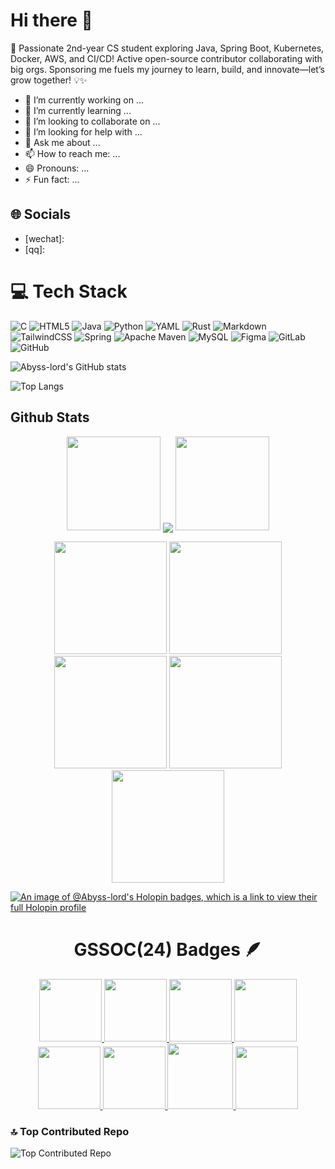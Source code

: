 # Hi there 👋

🚀 Passionate 2nd-year CS student exploring Java, Spring Boot, Kubernetes, Docker, AWS, and CI/CD! Active open-source contributor collaborating with big orgs. Sponsoring me fuels my journey to learn, build, and innovate—let’s grow together! 💡✨

- 🔭 I’m currently working on ...
- 🌱 I’m currently learning ...
- 👯 I’m looking to collaborate on ...
- 🤔 I’m looking for help with ...
- 💬 Ask me about ...
- 📫 How to reach me: ...
- 😄 Pronouns: ...
- ⚡ Fun fact: ...

## 🌐 Socials

- [wechat]:
- [qq]:

# 💻 Tech Stack

![C](https://img.shields.io/badge/c-%2300599C.svg?style=flat&logo=c&logoColor=white) ![HTML5](https://img.shields.io/badge/html5-%23E34F26.svg?style=flat&logo=html5&logoColor=white) ![Java](https://img.shields.io/badge/java-%23ED8B00.svg?style=flat&logo=openjdk&logoColor=white) ![Python](https://img.shields.io/badge/python-3670A0?style=flat&logo=python&logoColor=ffdd54) ![YAML](https://img.shields.io/badge/yaml-%23ffffff.svg?style=flat&logo=yaml&logoColor=151515) ![Rust](https://img.shields.io/badge/rust-%23000000.svg?style=flat&logo=rust&logoColor=white) ![Markdown](https://img.shields.io/badge/markdown-%23000000.svg?style=flat&logo=markdown&logoColor=white) ![TailwindCSS](https://img.shields.io/badge/tailwindcss-%2338B2AC.svg?style=flat&logo=tailwind-css&logoColor=white) ![Spring](https://img.shields.io/badge/spring-%236DB33F.svg?style=flat&logo=spring&logoColor=white) ![Apache Maven](https://img.shields.io/badge/Apache%20Maven-C71A36?style=flat&logo=Apache%20Maven&logoColor=white) ![MySQL](https://img.shields.io/badge/mysql-4479A1.svg?style=flat&logo=mysql&logoColor=white) ![Figma](https://img.shields.io/badge/figma-%23F24E1E.svg?style=flat&logo=figma&logoColor=white) ![GitLab](https://img.shields.io/badge/gitlab-%23181717.svg?style=flat&logo=gitlab&logoColor=white) ![GitHub](https://img.shields.io/badge/github-%23121011.svg?style=flat&logo=github&logoColor=white)

![Abyss-lord's GitHub stats](https://github-readme-stats.vercel.app/api?username=Abyss-lord)

![Top Langs](https://github-readme-stats.vercel.app/api/top-langs/?username=Abyss-lord)

## Github Stats

<!-- ---------------------------------------STATS------------------------------------------
--------------------------------------------------------------------------------------------- -->

<p align="center">
   <a>
   <img height="150" width="150" src="https://user-images.githubusercontent.com/85965606/194883377-48faf476-56b7-4550-8574-844f2ca8baca.png">
   <img align="center" src="https://github-readme-streak-stats.herokuapp.com/?user=Abyss-lord&theme=dark&hide_border=true"/>
   <img height="150" width="150" src="https://user-images.githubusercontent.com/85965606/194883387-b4d3b9f8-d432-4b77-8aab-77c6ed120e31.png">
   </a>
</p>

<div align="center">
  <img height="180em" src="https://github-profile-summary-cards.vercel.app/api/cards/profile-details?username=Abyss-lord&theme=github_dark" />
  <img height="180em" src="https://github-profile-summary-cards.vercel.app/api/cards/stats?username=Abyss-lord&theme=github_dark"/>
  <img height="180em" src="https://github-profile-summary-cards.vercel.app/api/cards/repos-per-language?username=Abyss-lord&theme=github_dark"  />
  <img height="180em" src="https://github-profile-summary-cards.vercel.app/api/cards/most-commit-language?username=Abyss-lord&theme=github_dark"  />
  <img height="180em" src="https://github-profile-summary-cards.vercel.app/api/cards/productive-time?username=Abyss-lord&theme=github_dark" />
</div>

[![An image of @Abyss-lord's Holopin badges, which is a link to view their full Holopin profile](https://holopin.me/Abyss-lord)](https://holopin.io/@Abyss-lord)

<h1 align="center">GSSOC(24) Badges 🪶</h1>
<div align='center' style='display:flex; align-items:center; gap: 10px;'>
  <a href="https://gssoc.girlscript.tech/leaderboard">
    <img src="https://raw.githubusercontent.com/GSSoC24/Postman-Challenge/main/docs/assets/Postman%20White.png" width="100px" height="100px" />
    <img src="https://raw.githubusercontent.com/GSSoC24/Postman-Challenge/main/docs/assets/1.png" width="100px" height="100px" />
    <img src="https://raw.githubusercontent.com/GSSoC24/Postman-Challenge/main/docs/assets/2.png" width="100px" height="100px" />
    <img src="https://raw.githubusercontent.com/GSSoC24/Postman-Challenge/main/docs/assets/3.png" width="100px" height="100px" />
    <img src="https://raw.githubusercontent.com/GSSoC24/Postman-Challenge/main/docs/assets/4.png" width="100px" height="100px" />
    <img src="https://raw.githubusercontent.com/GSSoC24/Postman-Challenge/main/docs/assets/5.png" width="100px" height="100px" />
    <img src="https://raw.githubusercontent.com/GSSoC24/Postman-Challenge/main/docs/assets/6.png" width="105px" height="105px" />
    <img src="https://raw.githubusercontent.com/GSSoC24/Postman-Challenge/main/docs/assets/7.png" width="100px" height="100px" />
  </a>
</div>

### 🔝 Top Contributed Repo

![Top Contributed Repo](https://github-contributor-stats.vercel.app/api?username=Abyss-lord&limit=5&theme=panda&combine_all_yearly_contributions=true)
